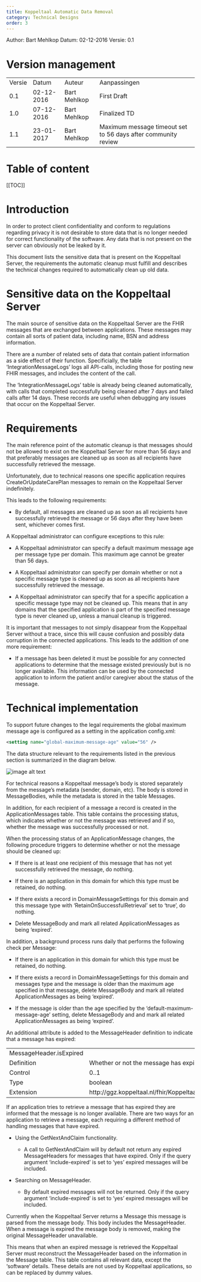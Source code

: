 ```yaml
---
title: Koppeltaal Automatic Data Removal
category: Technical Designs
order: 3
---
```


Author: Bart Mehlkop
Datum: 02-12-2016
Versie: 0.1

# Version management

<table>
  <tr>
    <td>Versie</td>
    <td>Datum</td>
    <td>Auteur</td>
    <td>Aanpassingen</td>
  </tr>
  <tr>
    <td>0.1</td>
    <td>02-12-2016</td>
    <td>Bart Mehlkop</td>
    <td>First Draft</td>
  </tr>
  <tr>
    <td>1.0</td>
    <td>07-12-2016</td>
    <td>Bart Mehlkop</td>
    <td>Finalized TD</td>
  </tr>
  <tr>
    <td>1.1</td>
    <td>23-01-2017</td>
    <td>Bart Mehlkop</td>
    <td>Maximum message timeout set to 56 days after community review</td>
  </tr>
</table>

# Table of content

[[TOC]]

# Introduction

In order to protect client confidentiality and conform to regulations regarding privacy it is not desirable to store data that is no longer needed for correct functionality of the software. Any data that is not present on the server can obviously not be leaked by it.

This document lists the sensitive data that is present on the Koppeltaal Server, the requirements the automatic cleanup must fulfill and describes the technical changes required to automatically clean up old data.

# Sensitive data on the Koppeltaal Server

The main source of sensitive data on the Koppeltaal Server are the FHIR messages that are exchanged between applications. These messages may contain all sorts of patient data, including name, BSN and address information. 

There are a number of related sets of data that contain patient information as a side effect of their function. Specificially, the table ‘IntegrationMessageLogs’ logs all API-calls, including those for posting new FHIR messages, and includes the content of the call.

The ‘IntegrationMessageLogs’ table is already being cleaned automatically, with calls that completed successfully being cleaned after 7 days and failed calls after 14 days. These records are useful when debugging any issues that occur on the Koppeltaal Server.

# Requirements

The main reference point of the automatic cleanup is that messages should not be allowed to exist on the Koppeltaal Server for more than 56 days and that preferably messages are cleaned up as soon as all recipients have successfully retrieved the message.

Unfortunately, due to technical reasons one specific application requires CreateOrUpdateCarePlan messages to remain on the Koppeltaal Server indefinitely. 

This leads to the following requirements:

* By default, all messages are cleaned up as soon as all recipients have successfully retrieved the message or 56 days after they have been sent, whichever comes first.

A Koppeltaal administrator can configure exceptions to this rule:

* A Koppeltaal administrator can specify a default maximum message age per message type per domain. This maximum age cannot be greater than 56 days.

* A Koppeltaal administrator can specify per domain whether or not a specific message type is cleaned up as soon as all recipients have successfully retrieved the message.

* A Koppeltaal administrator can specify that for a specific application a specific message type may not be cleaned up. This means that in any domains that the specified application is part of the specified message type is never cleaned up, unless a manual cleanup is triggered.

It is important that messages to not simply disappear from the Koppeltaal Server without a trace, since this will cause confusion and possibly data corruption in the connected applications. This leads to the addition of one more requirement:

* If a message has been deleted it must be possible for any connected applications to determine that the message existed previously but is no longer available. This information can be used by the connected application to inform the patient and/or caregiver about the status of the message.

# Technical implementation

To support future changes to the legal requirements the global maximum message age is configured as a setting in the application config.xml:

```xml
<setting name="global-maximum-message-age" value="56" />
```

The data structure relevant to the requirements listed in the previous section is summarized in the diagram below.

![image alt text](image_0.png)

For technical reasons a Koppeltaal message’s body is stored separately from the message’s metadata (sender, domain, etc). The body is stored in MessageBodies, while the metadata is stored in the table Messages.

In addition, for each recipient of a message a record is created in the ApplicationMessages table. This table contains the processing status, which indicates whether or not the message was retrieved and if so, whether the message was successfully processed or not.

When the processing status of an ApplicationMessage changes, the following procedure triggers to determine whether or not the message should be cleaned up:

* If there is at least one recipient of this message that has not yet successfully retrieved the message, do nothing.

* If there is an application in this domain for which this type must be retained, do nothing.

* If there exists a record in DomainMessageSettings for this domain and this message type with ‘RetainOnSuccessfulRetrieval’ set to ‘true’, do nothing.

* Delete MessageBody and mark all related ApplicationMessages as being ‘expired’.

In addition, a background process runs daily that performs the following check per Message:

* If there is an application in this domain for which this type must be retained, do nothing.

* If there exists a record in DomainMessageSettings for this domain and messages type and the message is older than the maximum age specified in that message, delete MessageBody and mark all related ApplicationMessages as being ‘expired’.

* If the message is older than the age specified by the ‘default-maximum-message-age’ setting, delete MessageBody and and mark all related ApplicationMessages as being ‘expired’.

An additional attribute is added to the MessageHeader definition to indicate that a message has expired:

<table>
  <tr>
    <td>MessageHeader.isExpired</td>
    <td></td>
  </tr>
  <tr>
    <td>Definition</td>
    <td>Whether or not the message has expired</td>
  </tr>
  <tr>
    <td>Control</td>
    <td>0..1</td>
  </tr>
  <tr>
    <td>Type</td>
    <td>boolean</td>
  </tr>
  <tr>
    <td>Extension</td>
    <td>http://ggz.koppeltaal.nl/fhir/Koppeltaal/Profile/MessageHeader#IsExpired</td>
  </tr>
</table>


If an application tries to retrieve a message that has expired they are informed that the message is no longer available. There are two ways for an application to retrieve a message, each requiring a different method of handling messages that have expired.

* Using the GetNextAndClaim functionality.

    * A call to GetNextAndClaim will by default not return any expired MessageHeaders for messages that have expired. Only if the query argument ‘include-expired’ is set to ‘yes’ expired messages will be included.

* Searching on MessageHeader.

    * By default expired messages will not be returned. Only if the query argument ‘include-expired’ is set to ‘yes’ expired messages will be included.

Currently when the Koppeltaal Server returns a Message this message is parsed from the message body. This body includes the MessageHeader. When a message is expired the message body is removed, making the original MessageHeader unavailable.

This means that when an expired message is retrieved the Koppeltaal Server must reconstruct the MessageHeader based on the information in the Message table. This table contains all relevant data, except the ‘software’ details. These details are not used by Koppeltaal applications, so can be replaced by dummy values.


